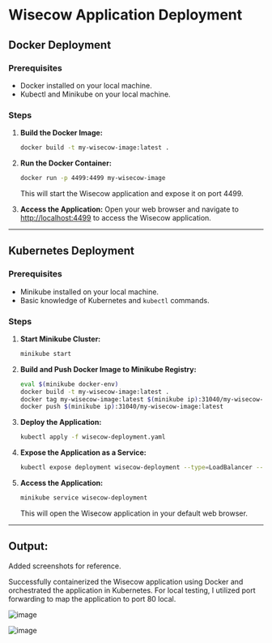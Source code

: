 # Wisecow Application Deployment

## Docker Deployment

### Prerequisites
- Docker installed on your local machine.
- Kubectl and Minikube on your local machine.

### Steps

1. **Build the Docker Image:**
   ```bash
   docker build -t my-wisecow-image:latest .
   ```

2. **Run the Docker Container:**
   ```bash
   docker run -p 4499:4499 my-wisecow-image
   ```

   This will start the Wisecow application and expose it on port 4499.

3. **Access the Application:**
   Open your web browser and navigate to [http://localhost:4499](http://localhost:4499) to access the Wisecow application.

---

## Kubernetes Deployment

### Prerequisites
- Minikube installed on your local machine.
- Basic knowledge of Kubernetes and `kubectl` commands.

### Steps

1. **Start Minikube Cluster:**
   ```bash
   minikube start
   ```

2. **Build and Push Docker Image to Minikube Registry:**
   ```bash
   eval $(minikube docker-env)
   docker build -t my-wisecow-image:latest .
   docker tag my-wisecow-image:latest $(minikube ip):31040/my-wisecow-image:latest
   docker push $(minikube ip):31040/my-wisecow-image:latest
   ```

3. **Deploy the Application:**
   ```bash
   kubectl apply -f wisecow-deployment.yaml
   ```

4. **Expose the Application as a Service:**
   ```bash
   kubectl expose deployment wisecow-deployment --type=LoadBalancer --port=80
   ```

5. **Access the Application:**
   ```bash
   minikube service wisecow-deployment
   ```

   This will open the Wisecow application in your default web browser.

---
## Output:


Added screenshots for reference.

Successfully containerized the Wisecow application using Docker and orchestrated the application in Kubernetes. For local testing, I utilized port forwarding to map the application to port 80 local. 
 
![image](https://github.com/Prabhakaran2308/AccuKnox/assets/145963770/f47f8fe0-7da6-4073-8455-6fbfb5f09e7d)

![image](https://github.com/Prabhakaran2308/AccuKnox/assets/145963770/01511dba-98b6-4757-a1d7-7026b5c55863)




